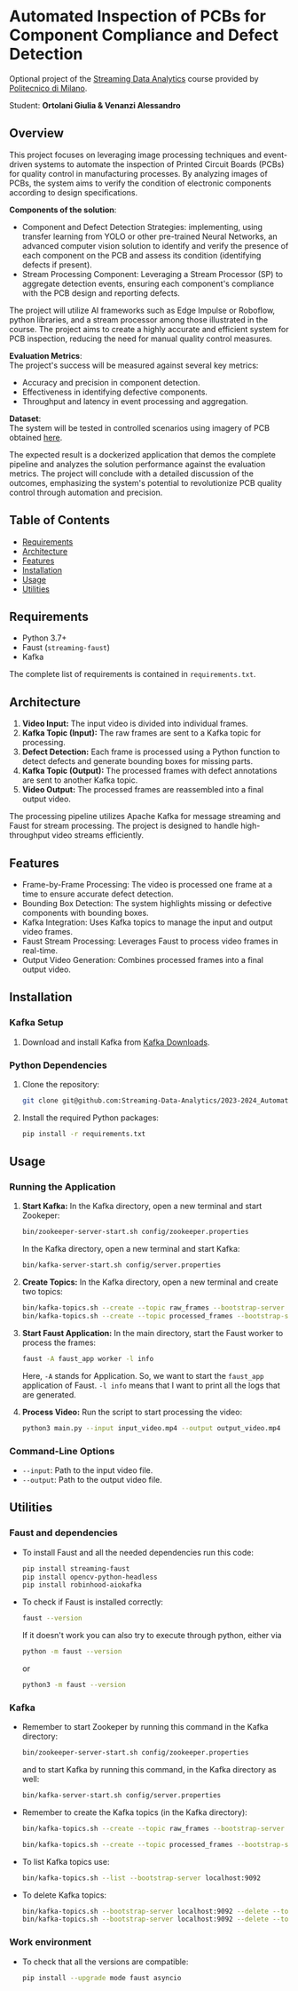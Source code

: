 # Automated Inspection of PCBs for Component Compliance and Defect Detection

Optional project of the [Streaming Data Analytics](http://emanueledellavalle.org/teaching/streaming-data-analytics-2023-24/) course provided by [Politecnico di Milano](https://www11.ceda.polimi.it/schedaincarico/schedaincarico/controller/scheda_pubblica/SchedaPublic.do?&evn_default=evento&c_classe=811164&polij_device_category=DESKTOP&__pj0=0&__pj1=d563c55e73c3035baf5b0bab2dda086b).

Student: **Ortolani Giulia & Venanzi Alessandro**

## Overview

This project focuses on leveraging image processing techniques and event-driven systems to automate the inspection of Printed Circuit Boards (PCBs) for quality control in manufacturing processes. By analyzing images of PCBs, the system aims to verify the condition of electronic components according to design specifications.

**Components of the solution**:
- Component and Defect Detection Strategies: implementing, using transfer learning from YOLO or other pre-trained Neural Networks, an advanced computer vision solution to identify and verify the presence of each component on the PCB and assess its condition (identifying defects if present).
- Stream Processing Component: Leveraging a Stream Processor (SP) to aggregate detection events, ensuring each component's compliance with the PCB design and reporting defects.

The project will utilize AI frameworks such as Edge Impulse or Roboflow, python libraries, and a stream processor among those illustrated in the course. The project aims to create a highly accurate and efficient system for PCB inspection, reducing the need for manual quality control measures.

**Evaluation Metrics**: \
The project's success will be measured against several key metrics:
- Accuracy and precision in component detection.
- Effectiveness in identifying defective components.
- Throughput and latency in event processing and aggregation.

**Dataset**: \
The system will be tested in controlled scenarios using imagery of PCB obtained [here](https://universe.roboflow.com/uni-4sdfm/pcb-defects).

The expected result is a dockerized application that demos the complete pipeline and analyzes the solution performance against the evaluation metrics. The project will conclude with a detailed discussion of the outcomes, emphasizing the system's potential to revolutionize PCB quality control through automation and precision.

<!-- ## Note for Students

* Clone the created repository offline;
* Add your name and surname into the Readme file;
* Make any changes to your repository, according to the specific assignment;
* Add a `requirement.txt` file for code reproducibility and instructions on how to replicate the results;
* Commit your changes to your local repository;
* Push your changes to your online repository. -->


## Table of Contents

- [Requirements](#requirements)
- [Architecture](#architecture)
- [Features](#feaures)
- [Installation](#installation)
- [Usage](#usage)
- [Utilities](#utilities)


## Requirements

- Python 3.7+
- Faust (`streaming-faust`)
- Kafka

The complete list of requirements is contained in `requirements.txt`.

## Architecture

1. **Video Input:** The input video is divided into individual frames.
2. **Kafka Topic (Input):** The raw frames are sent to a Kafka topic for processing.
3. **Defect Detection:** Each frame is processed using a Python function to detect defects and generate bounding boxes for missing parts.
4. **Kafka Topic (Output):** The processed frames with defect annotations are sent to another Kafka topic.
5. **Video Output:** The processed frames are reassembled into a final output video.

The processing pipeline utilizes Apache Kafka for message streaming and Faust for stream processing. The project is designed to handle high-throughput video streams efficiently.

## Features

   * Frame-by-Frame Processing: The video is processed one frame at a time to ensure accurate defect detection.
   * Bounding Box Detection: The system highlights missing or defective components with bounding boxes.
   * Kafka Integration: Uses Kafka topics to manage the input and output video frames.
   * Faust Stream Processing: Leverages Faust to process video frames in real-time.
   * Output Video Generation: Combines processed frames into a final output video.


## Installation

### Kafka Setup

1. Download and install Kafka from [Kafka Downloads](https://kafka.apache.org/downloads).


### Python Dependencies

1. Clone the repository:
   ```sh
   git clone git@github.com:Streaming-Data-Analytics/2023-2024_Automated-Inspection-of-PCBs.git
   ```

2. Install the required Python packages:
   ```sh
   pip install -r requirements.txt
   ```


## Usage

### Running the Application

1. **Start Kafka:**
   In the Kafka directory, open a new terminal and start Zookeper:
   ```sh
   bin/zookeeper-server-start.sh config/zookeeper.properties
   ```
   In the Kafka directory, open a new terminal and start Kafka:
   ```sh
   bin/kafka-server-start.sh config/server.properties
   ```

2. **Create Topics:**
    In the Kafka directory, open a new terminal and create two topics:
    ```sh
    bin/kafka-topics.sh --create --topic raw_frames --bootstrap-server localhost:9092 --partitions 1 --replication-factor 1
    bin/kafka-topics.sh --create --topic processed_frames --bootstrap-server localhost:9092 --partitions 1 --replication-factor 1
    ```

3. **Start Faust Application:**
   In the main directory, start the Faust worker to process the frames:
   ```sh
   faust -A faust_app worker -l info
   ``` 
   Here, `-A` stands for Application. So, we want to start the `faust_app` application of Faust.
   `-l info` means that I want to print all the logs that are generated.

4. **Process Video:**
   Run the script to start processing the video:
   ```sh
   python3 main.py --input input_video.mp4 --output output_video.mp4
   ```

### Command-Line Options

- `--input`: Path to the input video file.
- `--output`: Path to the output video file.

<!-- ## Configuration

Modify `config.py` to adjust Kafka topics, server settings, and other parameters.

```python
KAFKA_BROKER = 'localhost:9092'
INPUT_TOPIC = 'raw_frames'
OUTPUT_TOPIC = 'processed_frames'
GROUP_ID = 'pcb_defect_group'
``` -->

## Utilities

### Faust and dependencies 
* To install Faust and all the needed dependencies run this code:
    ```sh
    pip install streaming-faust
    pip install opencv-python-headless
    pip install robinhood-aiokafka
    ```

* To check if Faust is installed correctly:
    ```sh
    faust --version
    ```

    If it doesn't work you can also try to execute through python, either via
    ```sh
    python -m faust --version
    ```
    or
    ```sh
    python3 -m faust --version
    ```

### Kafka
* Remember to start Zookeper by running this command in the Kafka directory:
    ```sh
    bin/zookeeper-server-start.sh config/zookeeper.properties
    ```

    and to start Kafka by running this command, in the Kafka directory as well:
    ```sh
    bin/kafka-server-start.sh config/server.properties
    ```

* Remember to create the Kafka topics (in the Kafka directory):
    ```sh
    bin/kafka-topics.sh --create --topic raw_frames --bootstrap-server localhost:9092 --partitions 1 --replication-factor 1

    bin/kafka-topics.sh --create --topic processed_frames --bootstrap-server localhost:9092 --partitions 1 --replication-factor 1
    ```

* To list Kafka topics use:
    ```sh
    bin/kafka-topics.sh --list --bootstrap-server localhost:9092 
    ```

* To delete Kafka topics:
    ```sh
    bin/kafka-topics.sh --bootstrap-server localhost:9092 --delete --topic raw_frames
    bin/kafka-topics.sh --bootstrap-server localhost:9092 --delete --topic processed_frames
    ```

### Work environment

* To check that all the versions are compatible:
    ```sh
    pip install --upgrade mode faust asyncio
    ```
